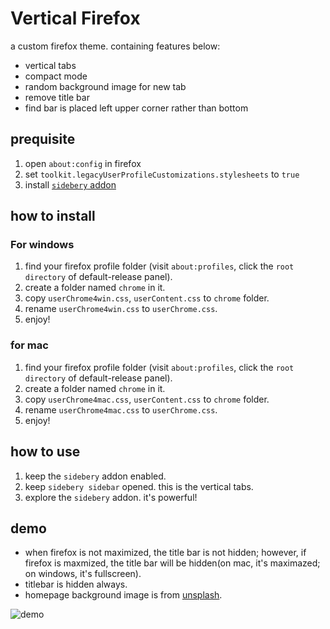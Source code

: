 # Vertical Firefox

a custom firefox theme. containing features below:

* vertical tabs
* compact mode
* random background image for new tab
* remove title bar
* find bar is placed left upper corner rather than bottom

## prequisite

1. open `about:config` in firefox
2. set `toolkit.legacyUserProfileCustomizations.stylesheets` to `true`
3. install [`sidebery` addon](https://addons.mozilla.org/en-US/firefox/addon/sidebery/)


## how to install

### For windows

1. find your firefox profile folder (visit `about:profiles`, click the `root directory` of default-release panel). 
2. create a folder named `chrome` in it.
3. copy `userChrome4win.css`, `userContent.css` to `chrome` folder.
4. rename `userChrome4win.css` to `userChrome.css`. 
5. enjoy! 

### for mac

1. find your firefox profile folder (visit `about:profiles`, click the `root directory` of default-release panel).
2. create a folder named `chrome` in it.
3. copy `userChrome4mac.css`, `userContent.css` to `chrome` folder.
4. rename `userChrome4mac.css` to `userChrome.css`. 
5. enjoy! 

## how to use

1. keep the `sidebery` addon enabled.
2. keep `sidebery sidebar` opened. this is the vertical tabs.
3. explore the `sidebery` addon. it's powerful! 

## demo

* when firefox is not maximized, the title bar is not hidden; however, if firefox is maxmized, the title bar will be hidden(on mac, it's maximazed; on windows, it's fullscreen).
* titlebar is hidden always.
* homepage background image is from [unsplash](https://unsplash.com/).

![demo](./imgs/demo_for_customized_firefox.gif)

